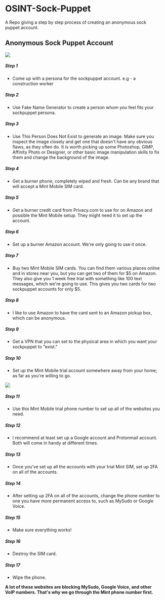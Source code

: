 # OSINT-Sock-Puppet
A Repo giving a step by step process of creating an anonymous sock puppet account.

## Anonymous Sock Puppet Account
<img src="https://github.com/Marx-wrld/OSINT-Sock-Puppet/assets/105711066/e2d57377-2c69-477d-ba31-5bb9b6343ada.png" align="center" />

##### Step 1

- Come up with a persona for the sockpuppet account. e.g - a construction worker

##### Step 2

- Use Fake Name Generator to create a person whom you feel fits your sockpuppet persona.

##### Step 3

- Use This Person Does Not Exist to generate an image. Make sure you inspect the image closely and get one that doesn't have any obvious flaws, as they often do. It is worth picking up some Photoshop, GIMP, Affinity Photo or Designer, or other basic image manipulation skills to fix them and change the background of the image.

##### Step 4

- Get a burner phone, completely wiped and fresh. Can be any brand that will accept a Mint Mobile SIM card.

##### Step 5

- Get a burner credit card from Privacy.com to use for on Amazon and possible the Mint Mobile setup. They might need it to set up the account.

##### Step 6

- Set up a burner Amazon account. We're only going to use it once.

##### Step 7

- Buy two Mint Mobile SIM cards. You can find them various places online and in stores near you, but you can get two of them for $5 on Amazon. They also give you 1 week free trial with something like 100 text messages, which we're going to use. This gives you two cards for two sockpuppet accounts for only $5.

##### Step 8
- I like to use Amazon to have the card sent to an Amazon pickup box, which can be anonymous.

##### Step 9

- Get a VPN that you can set to the physical area in which you want your sockpuppet to "exist."

##### Step 10

- Set up the Mint Mobile trial account somewhere away from your home; as far as you're willing to go.


<img src="https://github.com/Marx-wrld/OSINT-Sock-Puppet/assets/105711066/79b609cd-6405-41bf-8460-28eee95ff47e.png" align="center" />

##### Step 11
- Use this Mint Mobile trial phone number to set up all of the websites you need.

##### Step 12

- I recommend at least set up a Google account and Protonmail account. Both will come in handy at different times.

##### Step 13

- Once you've set up all the accounts with your trial Mint SIM, set up 2FA on all of the accounts.

##### Step 14

- After setting up 2FA on all of the accounts, change the phone number to one you have more permanent access to, such as MySudo or Google Voice.

##### Step 15
- Make sure everything works!

##### Step 16

- Destroy the SIM card.

##### Step 17

- Wipe the phone.


**A lot of these websites are blocking MySudo, Google Voice, and other VoIP numbers. That's why we go through the Mint phone number first.**
